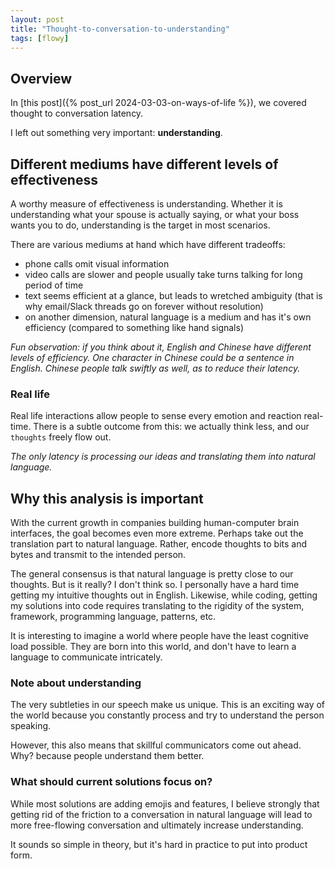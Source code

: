 ```yaml
---
layout: post
title: "Thought-to-conversation-to-understanding"
tags: [flowy]
---
```


## Overview
In [this post]({% post_url 2024-03-03-on-ways-of-life %}), we covered thought to conversation latency.

I left out something very important: **understanding**.

## Different mediums have different levels of effectiveness
A worthy measure of effectiveness is understanding. Whether it is understanding what your spouse is actually saying, or what your boss wants you to do, understanding is the target in most scenarios.

There are various mediums at hand which have different tradeoffs:
- phone calls omit visual information
- video calls are slower and people usually take turns talking for long period of time
- text seems efficient at a glance, but leads to wretched ambiguity (that is why email/Slack threads go on forever without resolution)
- on another dimension, natural language is a medium and has it's own efficiency (compared to something like hand signals)

_Fun observation: if you think about it, English and Chinese have different levels of efficiency. One character in Chinese could be a sentence in English. Chinese people talk swiftly as well, as to reduce their latency._

### Real life
Real life interactions allow people to sense every emotion and reaction real-time. There is a subtle outcome from this: we actually think less, and our `thoughts` freely flow out.

_The only latency is processing our ideas and translating them into natural language._

## Why this analysis is important
With the current growth in companies building human-computer brain interfaces, the goal becomes even more extreme. Perhaps take out the translation part to natural language. Rather, encode thoughts to bits and bytes and transmit to the intended person.

The general consensus is that natural language is pretty close to our thoughts. But is it really? I don't think so. I personally have a hard time getting my intuitive thoughts out in English. Likewise, while coding, getting my solutions into code requires translating to the rigidity of the system, framework, programming language, patterns, etc.

It is interesting to imagine a world where people have the least cognitive load possible. They are born into this world, and don't have to learn a language to communicate intricately.

### Note about understanding
The very subtleties in our speech make us unique. This is an exciting way of the world because you constantly process and try to understand the person speaking.

However, this also means that skillful communicators come out ahead. Why? because people understand them better.

### What should current solutions focus on?
While most solutions are adding emojis and features, I believe strongly that getting rid of the friction to a conversation in natural language will lead to more free-flowing conversation and ultimately increase understanding.

It sounds so simple in theory, but it's hard in practice to put into product form.
